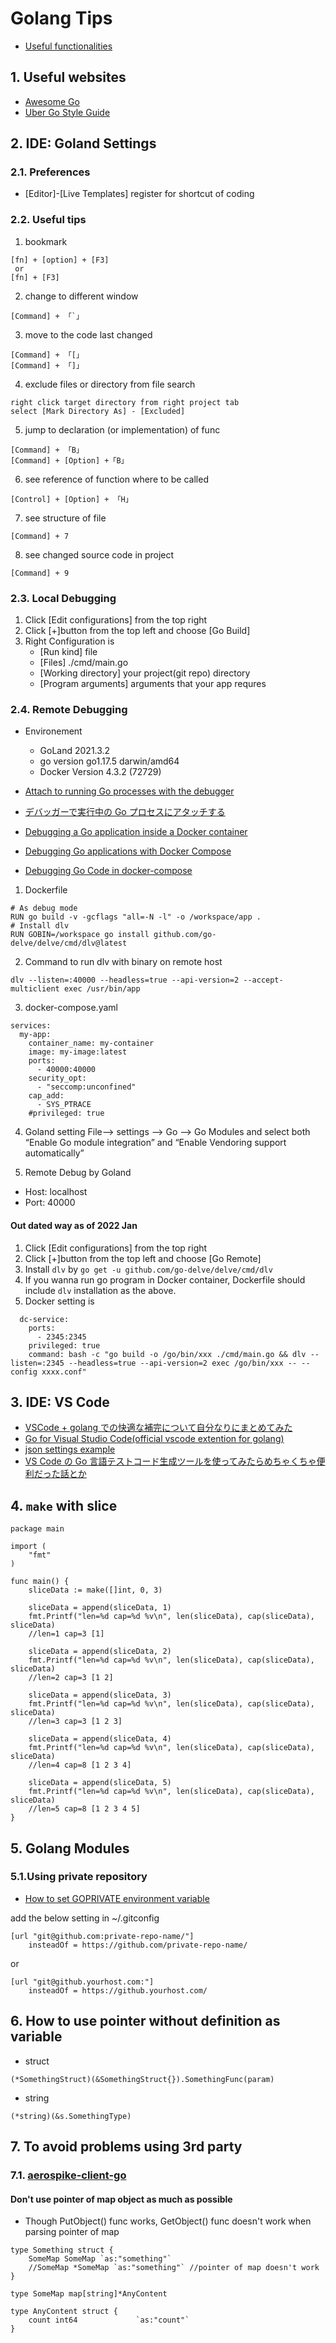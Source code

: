 # Golang Tips

- [Useful functionalities](https://github.com/hiromaily/documents/blob/main/golang-tips/useful-functionality.md)

## 1. Useful websites

- [Awesome Go](https://go.libhunt.com/)
- [Uber Go Style Guide](https://github.com/uber-go/guide/blob/master/style.md)

## 2. IDE: Goland Settings

### 2.1. Preferences

- [Editor]-[Live Templates]
  register for shortcut of coding

### 2.2. Useful tips

1. bookmark

```
[fn] + [option] + [F3]
 or
[fn] + [F3]
```

2. change to different window

```
[Command] + 「`」
```

3. move to the code last changed

```
[Command] + 「[」
[Command] + 「]」
```

4. exclude files or directory from file search

```
right click target directory from right project tab
select [Mark Directory As] - [Excluded]
```

5. jump to declaration (or implementation) of func

```
[Command] + 「B」
[Command] + [Option] +「B」
```

6. see reference of function where to be called

```
[Control] + [Option] + 「H」
```

7. see structure of file

```
[Command] + 7
```

8. see changed source code in project

```
[Command] + 9
```

### 2.3. Local Debugging

1. Click [Edit configurations] from the top right
2. Click [+]button from the top left and choose [Go Build]
3. Right Configuration is
   - [Run kind] file
   - [Files] ./cmd/main.go
   - [Working directory] your project(git repo) directory
   - [Program arguments] arguments that your app requres

### 2.4. Remote Debugging

- Environement

  - GoLand 2021.3.2
  - go version go1.17.5 darwin/amd64
  - Docker Version 4.3.2 (72729)

- [Attach to running Go processes with the debugger](https://www.jetbrains.com/help/go/attach-to-running-go-processes-with-debugger.html)
- [デバッガーで実行中の Go プロセスにアタッチする](https://pleiades.io/help/go/attach-to-running-go-processes-with-debugger.html)
- [Debugging a Go application inside a Docker container](https://blog.jetbrains.com/go/2020/05/06/debugging-a-go-application-inside-a-docker-container/)
- [Debugging Go applications with Docker Compose](https://blog.jetbrains.com/go/2020/05/08/running-go-applications-using-docker-compose-in-goland/#debugging-go-applications-with-docker-compose)
- [Debugging Go Code in docker-compose](https://lukelogbook.tech/2021/03/04/debugging-go-code-in-docker-compose/)

1. Dockerfile

```
# As debug mode
RUN go build -v -gcflags "all=-N -l" -o /workspace/app .
# Install dlv
RUN GOBIN=/workspace go install github.com/go-delve/delve/cmd/dlv@latest
```

2. Command to run dlv with binary on remote host

```
dlv --listen=:40000 --headless=true --api-version=2 --accept-multiclient exec /usr/bin/app
```

3. docker-compose.yaml

```
services:
  my-app:
    container_name: my-container
    image: my-image:latest
    ports:
      - 40000:40000
    security_opt:
      - "seccomp:unconfined"
    cap_add:
      - SYS_PTRACE
    #privileged: true
```

4. Goland setting
   File–> settings –> Go –> Go Modules and select both “Enable Go module integration” and “Enable Vendoring support automatically”

5. Remote Debug by Goland

- Host: localhost
- Port: 40000

#### Out dated way as of 2022 Jan

1. Click [Edit configurations] from the top right
2. Click [+]button from the top left and choose [Go Remote]
3. Install `dlv` by `go get -u github.com/go-delve/delve/cmd/dlv`
4. If you wanna run go program in Docker container, Dockerfile should include `dlv` installation as the above.
5. Docker setting is

```
  dc-service:
    ports:
      - 2345:2345
    privileged: true
    command: bash -c "go build -o /go/bin/xxx ./cmd/main.go && dlv --listen=:2345 --headless=true --api-version=2 exec /go/bin/xxx -- --config xxxx.conf"
```

## 3. IDE: VS Code

- [VSCode + golang での快適な補完について自分なりにまとめてみた](https://qiita.com/akinobufujii/items/50d605ecf22daa3309cb)
- [Go for Visual Studio Code(official vscode extention for golang)](https://github.com/microsoft/vscode-go)
- [json settings example](https://github.com/golang/tools/blob/master/gopls/doc/vscode.md)
- [VS Code の Go 言語テストコード生成ツールを使ってみたらめちゃくちゃ便利だった話とか](https://kdnakt.hatenablog.com/entry/2019/01/03/080000)

## 4. `make` with slice

```
package main

import (
	"fmt"
)

func main() {
	sliceData := make([]int, 0, 3)

	sliceData = append(sliceData, 1)
	fmt.Printf("len=%d cap=%d %v\n", len(sliceData), cap(sliceData), sliceData)
	//len=1 cap=3 [1]

	sliceData = append(sliceData, 2)
	fmt.Printf("len=%d cap=%d %v\n", len(sliceData), cap(sliceData), sliceData)
	//len=2 cap=3 [1 2]

	sliceData = append(sliceData, 3)
	fmt.Printf("len=%d cap=%d %v\n", len(sliceData), cap(sliceData), sliceData)
	//len=3 cap=3 [1 2 3]

	sliceData = append(sliceData, 4)
	fmt.Printf("len=%d cap=%d %v\n", len(sliceData), cap(sliceData), sliceData)
	//len=4 cap=8 [1 2 3 4]

	sliceData = append(sliceData, 5)
	fmt.Printf("len=%d cap=%d %v\n", len(sliceData), cap(sliceData), sliceData)
	//len=5 cap=8 [1 2 3 4 5]
}
```

## 5. Golang Modules

### 5.1.Using private repository

- [How to set GOPRIVATE environment variable](https://stackoverflow.com/questions/58305567/how-to-set-goprivate-environment-variable)

add the below setting in ~/.gitconfig

```
[url "git@github.com:private-repo-name/"]
	insteadOf = https://github.com/private-repo-name/
```

or

```
[url "git@github.yourhost.com:"]
	insteadOf = https://github.yourhost.com/
```

## 6. How to use pointer without definition as variable

- struct

```
(*SomethingStruct)(&SomethingStruct{}).SomethingFunc(param)
```

- string

```
(*string)(&s.SomethingType)
```

## 7. To avoid problems using 3rd party

### 7.1. [aerospike-client-go](https://github.com/aerospike/aerospike-client-go)

#### Don't use pointer of map object as much as possible

- Though PutObject() func works, GetObject() func doesn't work when parsing pointer of map

```
type Something struct {
	SomeMap SomeMap `as:"something"`
	//SomeMap *SomeMap `as:"something"` //pointer of map doesn't work
}

type SomeMap map[string]*AnyContent

type AnyContent struct {
	count int64             `as:"count"`
}
```
